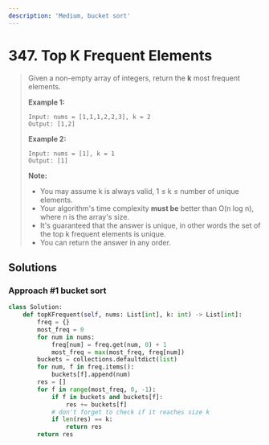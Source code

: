```yaml
---
description: 'Medium, bucket sort'
---
```


# 347. Top K Frequent Elements

> Given a non-empty array of integers, return the **k** most frequent elements.
>
> **Example 1:**
>
> ```text
> Input: nums = [1,1,1,2,2,3], k = 2
> Output: [1,2]
> ```
>
> **Example 2:**
>
> ```text
> Input: nums = [1], k = 1
> Output: [1]
> ```
>
> **Note:**
>
> * You may assume k is always valid, 1 ≤ k ≤ number of unique elements.
> * Your algorithm's time complexity **must be** better than O\(n log n\), where n is the array's size.
> * It's guaranteed that the answer is unique, in other words the set of the top k frequent elements is unique.
> * You can return the answer in any order.

## Solutions

### Approach \#1 bucket sort

```python
class Solution:
    def topKFrequent(self, nums: List[int], k: int) -> List[int]:
        freq = {}
        most_freq = 0
        for num in nums:
            freq[num] = freq.get(num, 0) + 1
            most_freq = max(most_freq, freq[num])
        buckets = collections.defaultdict(list)
        for num, f in freq.items():
            buckets[f].append(num)
        res = []
        for f in range(most_freq, 0, -1):
            if f in buckets and buckets[f]:
                res += buckets[f]
            # don't forget to check if it reaches size k
            if len(res) == k:
                return res
        return res
```

